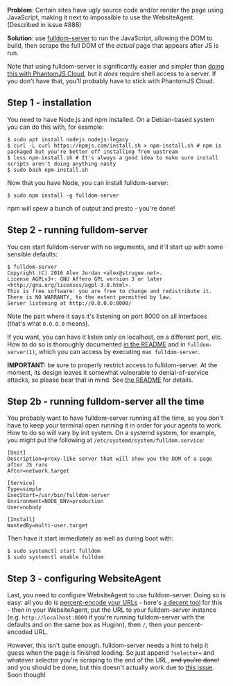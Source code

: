 **Problem**: Certain sites have ugly source code and/or render the page using JavaScript, making it next to impossible to use the WebsiteAgent. (Described in issue #888)

**Solution**: use [fulldom-server][] to run the JavaScript, allowing the DOM to build, then scrape the full DOM of the _actual_ page that appears after JS is run.

Note that using fulldom-server is significantly easier and simpler than [doing this with PhantomJS Cloud][phantomjs-cloud], but it _does_ require shell access to a server. If you don't have that, you'll probably have to stick with PhantomJS Cloud.

## Step 1 - installation

You need to have Node.js and npm installed. On a Debian-based system you can do this with, for example:

    $ sudo apt install nodejs nodejs-legacy
    $ curl -L curl https://npmjs.com/install.sh > npm-install.sh # npm is packaged but you're better off installing from upstream
    $ less npm-install.sh # It's always a good idea to make sure install scripts aren't doing anything nasty
    $ sudo bash npm-install.sh

Now that you have Node, you can install fulldom-server:

    $ sudo npm install -g fulldom-server

npm will spew a bunch of output and presto - you're done!

## Step 2 - running fulldom-server

You can start fulldom-server with no arguments, and it'll start up with some sensible defaults:

    $ fulldom-server
    Copyright (C) 2016 Alex Jordan <alex@strugee.net>.
    License AGPLv3+: GNU Affero GPL version 3 or later <http://gnu.org/licenses/agpl-3.0.html>.
    This is free software: you are free to change and redistribute it. There is NO WARRANTY, to the extent permitted by law.
    Server listening at http://0.0.0.0:8000/

Note the part where it says it's listening on port 8000 on all interfaces (that's what `0.0.0.0` means).

If you want, you can have it listen only on localhost, on a different port, etc. How to do so is thoroughly documented [in the README][readme-config] and in `fulldom-server(1)`, which you can access by executing `man fulldom-server`.

**IMPORTANT:** be sure to properly restrict access to fulldom-server. At the moment, its design leaves it somewhat vulnerable to denial-of-service attacks, so please bear that in mind. See [the README][dos-warning] for details.

## Step 2b - running fulldom-server all the time

You probably want to have fulldom-server running all the time, so you don't have to keep your terminal open running it in order for your agents to work. How to do so will vary by init system. On a systemd system, for example, you might put the following at `/etc/systemd/system/fulldom.service`:

```systemd
[Unit]
Description=proxy-like server that will show you the DOM of a page after JS runs
After=network.target

[Service]
Type=simple
ExecStart=/usr/bin/fulldom-server
Environment=NODE_ENV=production
User=nobody

[Install]
WantedBy=multi-user.target
```

Then have it start immediately as well as during boot with:

    $ sudo systemctl start fulldom
    $ sudo systemctl enable fulldom

## Step 3 - configuring WebsiteAgent

Last, you need to configure WebsiteAgent to use fulldom-server. Doing so is easy: all you do is [percent-encode your URLs][percent-encoding] - here's [a decent tool][encoding-tool] for this - then in your WebsiteAgent, put the URL to your fulldom-server instance (e.g. `http://localhost:8000` if you're running fulldom-server with the defaults and on the same box as Huginn), then `/`, then your percent-encoded URL.

However, this isn't quite enough. fulldom-server needs a hint to help it guess when the page is finished loading. So just append `?selector=` and whatever selector you're scraping to the end of the URL, ~~and you're done!~~ and you should be done, but this doesn't actually work due to [this issue][slash-issue]. Soon though!

 [fulldom-server]: https://github.com/strugee/fulldom-server
 [phantomjs-cloud]: https://github.com/cantino/huginn/wiki/Browser-Emulation-Using-PhantomJS-Cloud
 [readme-config]: https://github.com/strugee/fulldom-server#running
 [dos-warning]: https://github.com/strugee/fulldom-server#warning
 [percent-encoding]: https://en.wikipedia.org/wiki/Percent-encoding
 [encoding-tool]: http://www.url-encode-decode.com/
 [slash-issue]: https://github.com/cantino/huginn/issues/1735
